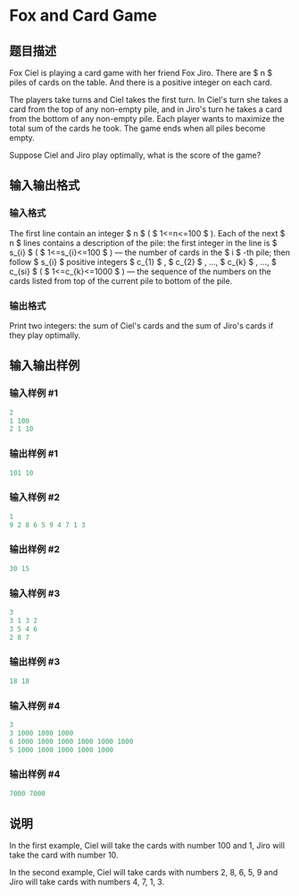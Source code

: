 # Fox and Card Game

## 题目描述

Fox Ciel is playing a card game with her friend Fox Jiro. There are $ n $ piles of cards on the table. And there is a positive integer on each card.

The players take turns and Ciel takes the first turn. In Ciel's turn she takes a card from the top of any non-empty pile, and in Jiro's turn he takes a card from the bottom of any non-empty pile. Each player wants to maximize the total sum of the cards he took. The game ends when all piles become empty.

Suppose Ciel and Jiro play optimally, what is the score of the game?

## 输入输出格式

### 输入格式

The first line contain an integer $ n $ ( $ 1<=n<=100 $ ). Each of the next $ n $ lines contains a description of the pile: the first integer in the line is $ s_{i} $ ( $ 1<=s_{i}<=100 $ ) — the number of cards in the $ i $ -th pile; then follow $ s_{i} $ positive integers $ c_{1} $ , $ c_{2} $ , ..., $ c_{k} $ , ..., $ c_{si} $ ( $ 1<=c_{k}<=1000 $ ) — the sequence of the numbers on the cards listed from top of the current pile to bottom of the pile.

### 输出格式

Print two integers: the sum of Ciel's cards and the sum of Jiro's cards if they play optimally.

## 输入输出样例

### 输入样例 #1

```cpp
2
1 100
2 1 10

```
### 输出样例 #1

```cpp
101 10

```
### 输入样例 #2

```cpp
1
9 2 8 6 5 9 4 7 1 3

```
### 输出样例 #2

```cpp
30 15

```
### 输入样例 #3

```cpp
3
3 1 3 2
3 5 4 6
2 8 7

```
### 输出样例 #3

```cpp
18 18

```
### 输入样例 #4

```cpp
3
3 1000 1000 1000
6 1000 1000 1000 1000 1000 1000
5 1000 1000 1000 1000 1000

```
### 输出样例 #4

```cpp
7000 7000

```
## 说明

In the first example, Ciel will take the cards with number 100 and 1, Jiro will take the card with number 10.

In the second example, Ciel will take cards with numbers 2, 8, 6, 5, 9 and Jiro will take cards with numbers 4, 7, 1, 3.

